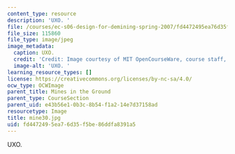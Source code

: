 ```yaml
---
content_type: resource
description: 'UXO. '
file: /courses/ec-s06-design-for-demining-spring-2007/fd4472495ea76d35f5be86ddfa8391a5_mine30.jpg
file_size: 115860
file_type: image/jpeg
image_metadata:
  caption: UXO.
  credit: 'Credit: Image courtesy of MIT OpenCourseWare, course staff, and students.'
  image-alt: 'UXO. '
learning_resource_types: []
license: https://creativecommons.org/licenses/by-nc-sa/4.0/
ocw_type: OCWImage
parent_title: Mines in the Ground
parent_type: CourseSection
parent_uid: e43b56e1-0b3c-8b54-f1a2-14e7d37158ad
resourcetype: Image
title: mine30.jpg
uid: fd447249-5ea7-6d35-f5be-86ddfa8391a5
---
```

UXO. 